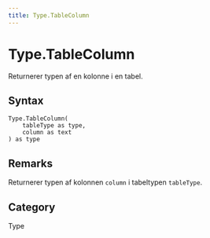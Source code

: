 ```yaml
---
title: Type.TableColumn
---
```


# Type.TableColumn


Returnerer typen af en kolonne i en tabel.


## Syntax

```powerquery
Type.TableColumn(
    tableType as type,
    column as text
) as type
```


## Remarks

Returnerer typen af kolonnen <code>column</code> i tabeltypen <code>tableType</code>.



## Category
Type
